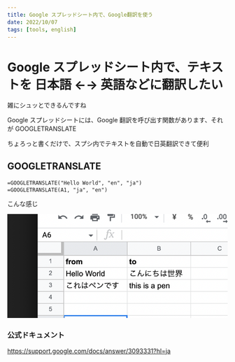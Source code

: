 ```yaml
---
title: Google スプレッドシート内で、Google翻訳を使う
date: 2022/10/07
tags: [tools, english]
---
```


# Google スプレッドシート内で、テキストを 日本語 ←→ 英語などに翻訳したい

雑にシュッとできるんですね

Google スプレッドシートには、Google 翻訳を呼び出す関数があります、それが GOOGLETRANSLATE

ちょろっと書くだけで、スプシ内でテキストを自動で日英翻訳できて便利

## GOOGLETRANSLATE

```
=GOOGLETRANSLATE("Hello World", "en", "ja")
=GOOGLETRANSLATE(A1, "ja", "en")
```

こんな感じ

![](/static/images/2022/10/202210071157.png)

### 公式ドキュメント

https://support.google.com/docs/answer/3093331?hl=ja
